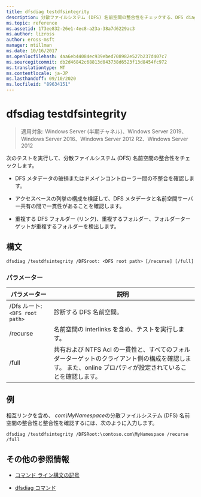 ```yaml
---
title: dfsdiag testdfsintegrity
description: 分散ファイルシステム (DFS) 名前空間の整合性をチェックする、DFS diag testdfsintegrity コマンドの参照記事。
ms.topic: reference
ms.assetid: 173ee832-26e1-4ec8-a23a-38a7d6229ac3
ms.author: lizross
author: eross-msft
manager: mtillman
ms.date: 10/16/2017
ms.openlocfilehash: 4aa6eb44084ec939ebed708982e527b237d407c7
ms.sourcegitcommit: db2d46842c68813d043738d6523f13d8454fc972
ms.translationtype: MT
ms.contentlocale: ja-JP
ms.lasthandoff: 09/10/2020
ms.locfileid: "89634151"
---
```

# <a name="dfsdiag-testdfsintegrity"></a>dfsdiag testdfsintegrity

> 適用対象: Windows Server (半期チャネル)、Windows Server 2019、Windows Server 2016、Windows Server 2012 R2、Windows Server 2012

次のテストを実行して、分散ファイルシステム (DFS) 名前空間の整合性をチェックします。

- DFS メタデータの破損またはドメインコントローラー間の不整合を確認します。

- アクセスベースの列挙の構成を検証して、DFS メタデータと名前空間サーバー共有の間で一貫性があることを確認します。

- 重複する DFS フォルダー (リンク)、重複するフォルダー、フォルダーターゲットが重複するフォルダーを検出します。

## <a name="syntax"></a>構文

```
dfsdiag /testdfsintegrity /DFSroot: <DFS root path> [/recurse] [/full]
```

### <a name="parameters"></a>パラメーター

| パラメーター | 説明 |
| --------- | ----------- |
| /Dfs ルート: `<DFS root path>` | 診断する DFS 名前空間。 |
| /recurse | 名前空間の interlinks を含め、テストを実行します。 |
| /full | 共有および NTFS Acl の一貫性と、すべてのフォルダーターゲットのクライアント側の構成を確認します。 また、online プロパティが設定されていることを確認します。 |

## <a name="examples"></a>例

相互リンクを含め、 *com\MyNamespace*の分散ファイルシステム (DFS) 名前空間の整合性と整合性を確認するには、次のように入力します。

```
dfsdiag /testdfsintegrity /DFSRoot:\contoso.com\MyNamespace /recurse /full
```

## <a name="additional-references"></a>その他の参照情報

- [コマンド ライン構文の記号](command-line-syntax-key.md)

- [dfsdiag コマンド](dfsdiag.md)

